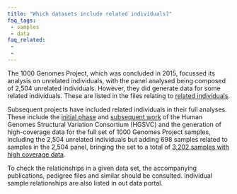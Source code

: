 ```yaml
---
title: "Which datasets include related individuals?"
faq_tags:
 - samples
 - data
faq_related:
 -
 -
---
```


The 1000 Genomes Project, which was concluded in 2015, focussed its analysis on unrelated individuals, with the panel analysed being composed of 2,504 unrelated individuals. However, they did generate data for some related individuals. These are listed in the files relating to [related individuals](http://ftp.1000genomes.ebi.ac.uk/vol1/ftp/release/20130502/supporting/related_samples_vcf/).

Subsequent projects have included related individuals in their full analyses. These include the [initial phase](/data-portal/data-collection/structural-variation) and [subsequent work](/data-portal/data-collection/hgsvc2) of the Human Genomes Structural Variation Consortium (HGSVC) and the generation of high-coverage data for the full set of 1000 Genomes Project samples, including the 2,504 unrelated individuals but adding 698 samples related to samples in the 2,504 panel, bringing the set to a total of [3,202 samples with high coverage data](/data-portal/data-collection/30x-grch38).

To check the relationships in a given data set, the accompanying publications, pedigree files and similar should be consulted. Individual sample relationships are also listed in out data portal.
